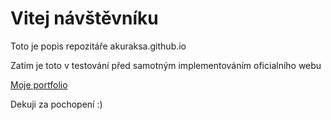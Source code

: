 # Vitej návštěvníku
Toto je popis repozitáře akuraksa.github.io

Zatím je toto v testování před samotným implementováním oficialního webu

[Moje portfolio](https://akuraksa.github.io/web-portfolio/index.html)

Dekuji za pochopení :)
